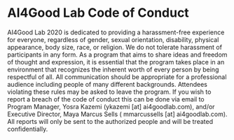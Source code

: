 # AI4Good Lab Code of Conduct


AI4Good Lab 2020 is dedicated to providing a harassment-free experience for everyone, regardless of gender, sexual orientation, disability, physical appearance, body size, race, or religion. We do not tolerate harassment of participants in any form. As a program that aims to share ideas and freedom of thought and expression, it is essential that the program takes place in an environment that recognizes the inherent worth of every person by being respectful of all. All communication should be appropriate for a professional audience including people of many different backgrounds. Attendees violating these rules may be asked to leave the program. If you wish to report a breach of the code of conduct this can be done via email to Program Manager, Yosra Kazemi (ykazemi [at] ai4goodlab.com), and/or Executive Director, Maya Marcus Sells ( mmarcussells [at] ai4goodlab.com). All reports will only be sent to the authorized people and will be treated confidentially. 

